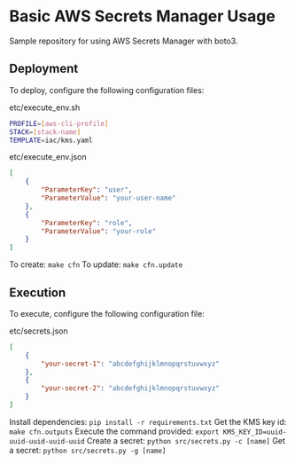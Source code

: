# Basic AWS Secrets Manager Usage
Sample repository for using AWS Secrets Manager with boto3.

## Deployment
To deploy, configure the following configuration files:

etc/execute_env.sh
```bash
PROFILE=[aws-cli-profile]
STACK=[stack-name]
TEMPLATE=iac/kms.yaml
```

etc/execute_env.json
```json
[
    {
        "ParameterKey": "user",
        "ParameterValue": "your-user-name"
    },
    {
        "ParameterKey": "role",
        "ParameterValue": "your-role"
    }
]
```

To create: `make cfn`
To update: `make cfn.update`

## Execution
To execute, configure the following configuration file:

etc/secrets.json
```json
[
    {
        "your-secret-1": "abcdefghijklmnopqrstuvwxyz"
    },
    {
        "your-secret-2": "abcdefghijklmnopqrstuvwxyz"
    }
]
```

Install dependencies: `pip install -r requirements.txt`
Get the KMS key id: `make cfn.outputs`
Execute the command provided: `export KMS_KEY_ID=uuid-uuid-uuid-uuid-uuid`
Create a secret: `python src/secrets.py -c [name]`
Get a secret: `python src/secrets.py -g [name]`
